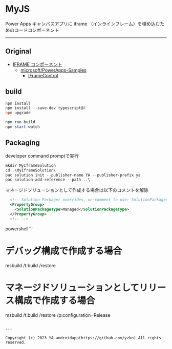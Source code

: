 # MyJS

Power Apps キャンバスアプリに iframe （インラインフレーム）を埋め込むためのコードコンポーネント

---

## Original

- [IFRAME コンポーネント](https://learn.microsoft.com/ja-jp/power-apps/developer/component-framework/sample-controls/iframe-control)
  - [microsoft/PowerApps-Samples](https://github.com/microsoft/PowerApps-Samples)
    - [IFrameControl](https://github.com/microsoft/PowerApps-Samples/tree/master/component-framework/IFrameControl)

## build

```powershell
npm install
npm install --save-dev typescript@4
npm upgrade

npm run build
npm start watch
```

## Packaging

developer command promptで実行

```powershell
mkdir MyIframeSolution
cd .\MyIframeSolution\
pac solution init --publisher-name YA --publisher-prefix ya
pac solution add-reference --path ..\
```

マネージドソリューションとして作成する場合は以下のコメントを解除

```xml
  <!-- Solution Packager overrides, un-comment to use: SolutionPackagerType (Managed, Unmanaged, Both) -->
  <PropertyGroup>
    <SolutionPackageType>Managed</SolutionPackageType>
  </PropertyGroup>
  <!-- -->
```

powershell```
# デバッグ構成で作成する場合
msbuild /t:build /restore

# マネージドソリューションとしてリリース構成で作成する場合
msbuild /t:build /restore /p:configuration=Release
```

---

Copyright (c) 2023 YA-androidapp(https://github.com/yzkn) All rights reserved.
